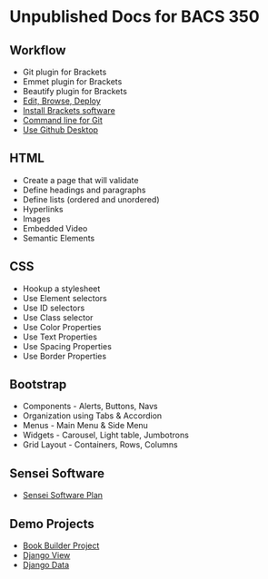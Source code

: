 # Unpublished Docs for BACS 350

## Workflow
* Git plugin for Brackets
* Emmet plugin for Brackets
* Beautify plugin for Brackets
* [Edit, Browse, Deploy](Workflow.md)
* [Install Brackets software](InstallBrackets.md)
* [Command line for Git](GitCommandLine.md)
* [Use Github Desktop](GithubDesktop.md)

## HTML

* Create a page that will validate
* Define headings and paragraphs
* Define lists (ordered and unordered)
* Hyperlinks
* Images
* Embedded Video
* Semantic Elements


## CSS

* Hookup a stylesheet
* Use Element selectors
* Use ID selectors
* Use Class selector
* Use Color Properties
* Use Text Properties
* Use Spacing Properties
* Use Border Properties


## Bootstrap

* Components - Alerts, Buttons, Navs
* Organization using Tabs & Accordion
* Menus - Main Menu & Side Menu
* Widgets - Carousel, Light table, Jumbotrons
* Grid Layout - Containers, Rows, Columns


## Sensei Software

* [Sensei Software Plan](Sensei/Index.md)


## Demo Projects

* [Book Builder Project](BookBuilder)
* [Django View]()
* [Django Data]()

